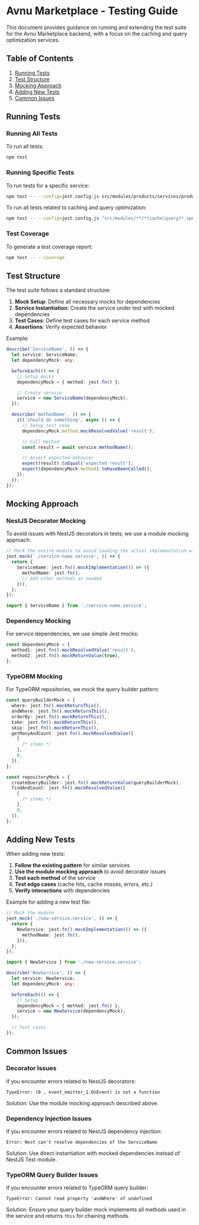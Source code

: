 # Avnu Marketplace - Testing Guide

This document provides guidance on running and extending the test suite for the Avnu Marketplace backend, with a focus on the caching and query optimization services.

## Table of Contents

1. [Running Tests](#running-tests)
2. [Test Structure](#test-structure)
3. [Mocking Approach](#mocking-approach)
4. [Adding New Tests](#adding-new-tests)
5. [Common Issues](#common-issues)

## Running Tests

### Running All Tests

To run all tests:

```bash
npm test
```

### Running Specific Tests

To run tests for a specific service:

```bash
npm test -- --config=jest.config.js src/modules/products/services/product-query-optimizer.service.spec.ts
```

To run all tests related to caching and query optimization:

```bash
npm test -- --config=jest.config.js "src/modules/**/*(cache|query)*.spec.ts"
```

### Test Coverage

To generate a test coverage report:

```bash
npm test -- --coverage
```

## Test Structure

The test suite follows a standard structure:

1. **Mock Setup**: Define all necessary mocks for dependencies
2. **Service Instantiation**: Create the service under test with mocked dependencies
3. **Test Cases**: Define test cases for each service method
4. **Assertions**: Verify expected behavior

Example:

```typescript
describe('ServiceName', () => {
  let service: ServiceName;
  let dependencyMock: any;

  beforeEach(() => {
    // Setup mocks
    dependencyMock = { method: jest.fn() };

    // Create service
    service = new ServiceName(dependencyMock);
  });

  describe('methodName', () => {
    it('should do something', async () => {
      // Setup test case
      dependencyMock.method.mockResolvedValue('result');

      // Call method
      const result = await service.methodName();

      // Assert expected behavior
      expect(result).toEqual('expected result');
      expect(dependencyMock.method).toHaveBeenCalled();
    });
  });
});
```

## Mocking Approach

### NestJS Decorator Mocking

To avoid issues with NestJS decorators in tests, we use a module mocking approach:

```typescript
// Mock the entire module to avoid loading the actual implementation with decorators
jest.mock('./service-name.service', () => {
  return {
    ServiceName: jest.fn().mockImplementation(() => ({
      methodName: jest.fn(),
      // Add other methods as needed
    })),
  };
});

import { ServiceName } from './service-name.service';
```

### Dependency Mocking

For service dependencies, we use simple Jest mocks:

```typescript
const dependencyMock = {
  method1: jest.fn().mockResolvedValue('result'),
  method2: jest.fn().mockReturnValue(true),
};
```

### TypeORM Mocking

For TypeORM repositories, we mock the query builder pattern:

```typescript
const queryBuilderMock = {
  where: jest.fn().mockReturnThis(),
  andWhere: jest.fn().mockReturnThis(),
  orderBy: jest.fn().mockReturnThis(),
  take: jest.fn().mockReturnThis(),
  skip: jest.fn().mockReturnThis(),
  getManyAndCount: jest.fn().mockResolvedValue([
    [
      /* items */
    ],
    0,
  ]),
};

const repositoryMock = {
  createQueryBuilder: jest.fn().mockReturnValue(queryBuilderMock),
  findAndCount: jest.fn().mockResolvedValue([
    [
      /* items */
    ],
    0,
  ]),
};
```

## Adding New Tests

When adding new tests:

1. **Follow the existing pattern** for similar services
2. **Use the module mocking approach** to avoid decorator issues
3. **Test each method** of the service
4. **Test edge cases** (cache hits, cache misses, errors, etc.)
5. **Verify interactions** with dependencies

Example for adding a new test file:

```typescript
// Mock the module
jest.mock('./new-service.service', () => {
  return {
    NewService: jest.fn().mockImplementation(() => ({
      methodName: jest.fn(),
    })),
  };
});

import { NewService } from './new-service.service';

describe('NewService', () => {
  let service: NewService;
  let dependencyMock: any;

  beforeEach(() => {
    // Setup
    dependencyMock = { method: jest.fn() };
    service = new NewService(dependencyMock);
  });

  // Test cases
});
```

## Common Issues

### Decorator Issues

If you encounter errors related to NestJS decorators:

```
TypeError: (0 , event_emitter_1.OnEvent) is not a function
```

Solution: Use the module mocking approach described above.

### Dependency Injection Issues

If you encounter errors related to NestJS dependency injection:

```
Error: Nest can't resolve dependencies of the ServiceName
```

Solution: Use direct instantiation with mocked dependencies instead of NestJS Test module.

### TypeORM Query Builder Issues

If you encounter errors related to TypeORM query builder:

```
TypeError: Cannot read property 'andWhere' of undefined
```

Solution: Ensure your query builder mock implements all methods used in the service and returns `this` for chaining methods.
